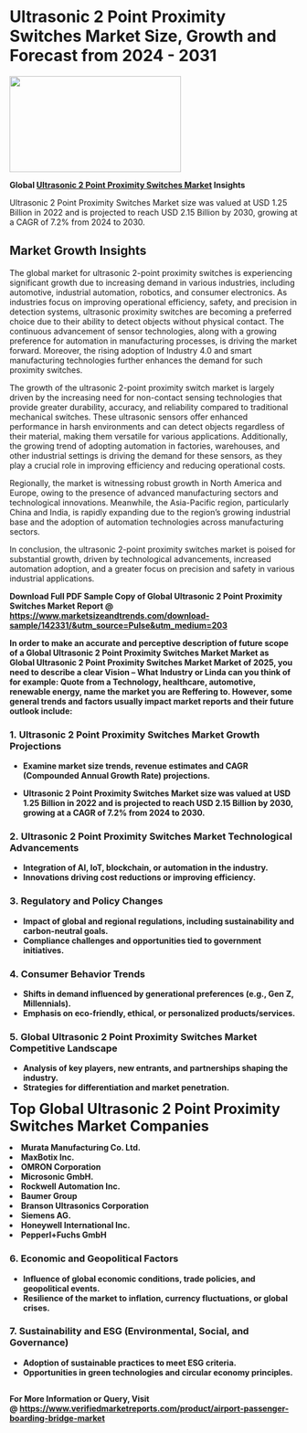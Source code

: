 <H1>Ultrasonic 2 Point Proximity Switches Market Size, Growth and Forecast from 2024 - 2031</H1><img class="aligncenter size-medium wp-image-584254" src="https://thirdeyenews.in/wp-content/uploads/2024/09/Global-Market-Research-300x168.jpeg" alt="" width="300" height="168" /><p><strong>Global&nbsp;<a href="https://www.marketsizeandtrends.com/download-sample/142331/&amp;utm_source=Pulse&amp;utm_medium=203">Ultrasonic 2 Point Proximity Switches Market</a> Insights</strong></p><p>Ultrasonic 2 Point Proximity Switches Market size was valued at USD 1.25 Billion in 2022 and is projected to reach USD 2.15 Billion by 2030, growing at a CAGR of 7.2% from 2024 to 2030.</p><p><h2>Market Growth Insights</h2> <p>The global market for ultrasonic 2-point proximity switches is experiencing significant growth due to increasing demand in various industries, including automotive, industrial automation, robotics, and consumer electronics. As industries focus on improving operational efficiency, safety, and precision in detection systems, ultrasonic proximity switches are becoming a preferred choice due to their ability to detect objects without physical contact. The continuous advancement of sensor technologies, along with a growing preference for automation in manufacturing processes, is driving the market forward. Moreover, the rising adoption of Industry 4.0 and smart manufacturing technologies further enhances the demand for such proximity switches.</p> <p><strong></strong></p> <p>The growth of the ultrasonic 2-point proximity switch market is largely driven by the increasing need for non-contact sensing technologies that provide greater durability, accuracy, and reliability compared to traditional mechanical switches. These ultrasonic sensors offer enhanced performance in harsh environments and can detect objects regardless of their material, making them versatile for various applications. Additionally, the growing trend of adopting automation in factories, warehouses, and other industrial settings is driving the demand for these sensors, as they play a crucial role in improving efficiency and reducing operational costs.</p> <p>Regionally, the market is witnessing robust growth in North America and Europe, owing to the presence of advanced manufacturing sectors and technological innovations. Meanwhile, the Asia-Pacific region, particularly China and India, is rapidly expanding due to the region’s growing industrial base and the adoption of automation technologies across manufacturing sectors.</p> <p>In conclusion, the ultrasonic 2-point proximity switches market is poised for substantial growth, driven by technological advancements, increased automation adoption, and a greater focus on precision and safety in various industrial applications.</p> <p><strong></p><p><span class=""><strong>Download Full PDF Sample Copy of Global Ultrasonic 2 Point Proximity Switches Market Report</strong> @ <a href="https://www.marketsizeandtrends.com/download-sample/142331/&amp;utm_source=Pulse&amp;utm_medium=203" target="_blank">https://www.marketsizeandtrends.com/download-sample/142331/&amp;utm_source=Pulse&amp;utm_medium=203</a></span></p><p>In order to make an accurate and perceptive description of future scope of a Global&nbsp;Ultrasonic 2 Point Proximity Switches Market Market as Global&nbsp;Ultrasonic 2 Point Proximity Switches Market Market of 2025, you need to describe a clear Vision &ndash; What Industry or Linda can you think of for example: Quote from a Technology, healthcare, automotive, renewable energy, name the market you are Reffering to. However, some general trends and factors usually impact market reports and their future outlook include:</p><h3>1.&nbsp;<strong>Ultrasonic 2 Point Proximity Switches Market Growth Projections</strong></h3><ul><li>Examine market size trends, revenue estimates and CAGR (Compounded Annual Growth Rate) projections.</li><li><p>Ultrasonic 2 Point Proximity Switches Market size was valued at USD 1.25 Billion in 2022 and is projected to reach USD 2.15 Billion by 2030, growing at a CAGR of 7.2% from 2024 to 2030.</p></li></ul><h3>2.&nbsp;<strong>Ultrasonic 2 Point Proximity Switches Market Technological Advancements</strong></h3><ul><li>Integration of AI, IoT, blockchain, or automation in the industry.</li><li>Innovations driving cost reductions or improving efficiency.</li></ul><h3>3.&nbsp;<strong>Regulatory and Policy Changes</strong></h3><ul><li>Impact of global and regional regulations, including sustainability and carbon-neutral goals.</li><li>Compliance challenges and opportunities tied to government initiatives.</li></ul><h3>4.&nbsp;<strong>Consumer Behavior Trends</strong></h3><ul><li>Shifts in demand influenced by generational preferences (e.g., Gen Z, Millennials).</li><li>Emphasis on eco-friendly, ethical, or personalized products/services.</li></ul><h3>5.&nbsp;<strong>Global Ultrasonic 2 Point Proximity Switches Market Competitive Landscape</strong></h3><ul><li>Analysis of key players, new entrants, and partnerships shaping the industry.</li><li>Strategies for differentiation and market penetration.</li></ul><p data-pm-slice="1 1 []"><span style="color: inherit; font-family: inherit; font-size: 25px;">Top Global Ultrasonic 2 Point Proximity Switches Market Companies</span></p><div class="" data-test-id=""><p><li>Murata Manufacturing Co. Ltd.</li><li> MaxBotix Inc.</li><li> OMRON Corporation</li><li> Microsonic GmbH.</li><li> Rockwell Automation Inc.</li><li> Baumer Group</li><li> Branson Ultrasonics Corporation</li><li> Siemens AG.</li><li> Honeywell International Inc.</li><li> Pepperl+Fuchs GmbH</li></p></div><h3>6.&nbsp;<strong>Economic and Geopolitical Factors</strong></h3><ul><li>Influence of global economic conditions, trade policies, and geopolitical events.</li><li>Resilience of the market to inflation, currency fluctuations, or global crises.</li></ul><h3>7.&nbsp;<strong>Sustainability and ESG (Environmental, Social, and Governance)</strong></h3><ul><li>Adoption of sustainable practices to meet ESG criteria.</li><li>Opportunities in green technologies and circular economy principles.</li></ul><h2><strong style="font-size: 14px;">For More Information or Query, Visit @&nbsp;</strong><a style="background-color: #ffffff; font-size: 14px;" href="https://www.marketsizeandtrends.com/report/ultrasonic-2-point-proximity-switches-market/" target="_blank">https://www.verifiedmarketreports.com/product/airport-passenger-boarding-bridge-market</a></h2>
